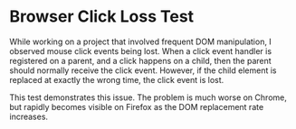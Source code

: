 # Browser Click Loss Test

While working on a project that involved frequent DOM manipulation, I observed mouse click events being lost. When a click event handler is registered on a parent, and a click happens on a child, then the parent should normally receive the click event. However, if the child element is replaced at exactly the wrong time, the click event is lost.

This test demonstrates this issue. The problem is much worse on Chrome, but rapidly becomes visible on Firefox as the DOM replacement rate increases.
